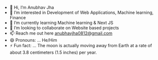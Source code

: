 - 👋 Hi, I’m Anubhav Jha
- 👀 I’m interested in Development of Web Applications, Machine learning, Finance
- 🌱 I’m currently learning Machine learning & Next JS
- 💞️ I’m looking to collaborate on Website based projects
- 📫 Reach me out here anubhavjha0812@gmail.com
- 😄 Pronouns: ... He/Him
- ⚡ Fun fact: ... The moon is actually moving away from Earth at a rate of about 3.8 centimeters (1.5 inches) per year.
  
<!---
anubhavjha0812/anubhavjha0812 is a ✨ special ✨ repository because its `README.md` (this file) appears on your GitHub profile.
You can click the Preview link to take a look at your changes.
--->
